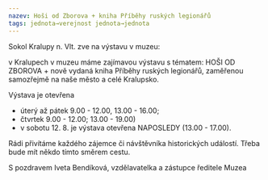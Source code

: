 ```yaml
---
nazev: Hoši od Zborova + kniha Příběhy ruských legionářů
tags: jednota→verejnost jednota→jednota
---
```


Sokol Kralupy n. Vlt. zve na výstavu v muzeu: 

v Kralupech v muzeu máme zajímavou výstavu s tématem: HOŠI OD ZBOROVA + nově vydaná kniha Příběhy ruských legionářů, zaměřenou samozřejmě na naše město a celé Kralupsko.

Výstava je otevřena

- úterý až pátek 9.00 - 12.00, 13.00 - 16.00;
- čtvrtek 9.00 - 12.00; 13.00 - 19.00)
- v sobotu 12. 8. je výstava otevřena NAPOSLEDY (13.00 - 17.00).

Rádi přivítáme každého zájemce či návštěvníka historických událostí. Třeba bude mít někdo tímto směrem cestu.

S pozdravem Iveta Bendíková, vzdělavatelka a zástupce ředitele Muzea